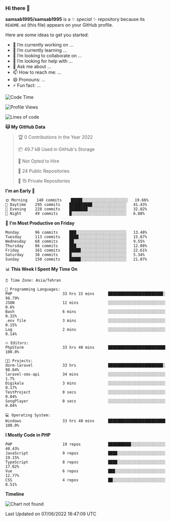 ### Hi there 👋

**samsab1995/samsab1995** is a ✨ _special_ ✨ repository because its `README.md` (this file) appears on your GitHub profile.

Here are some ideas to get you started:

- 🔭 I’m currently working on ...
- 🌱 I’m currently learning ...
- 👯 I’m looking to collaborate on ...
- 🤔 I’m looking for help with ...
- 💬 Ask me about ...
- 📫 How to reach me: ...
- 😄 Pronouns: ...
- ⚡ Fun fact: ...

<!--START_SECTION:waka-->
![Code Time](http://img.shields.io/badge/Code%20Time-0%20secs-blue)

![Profile Views](http://img.shields.io/badge/Profile%20Views-0-blue)

![Lines of code](https://img.shields.io/badge/From%20Hello%20World%20I%27ve%20Written-874%20Thousand%20lines%20of%20code-blue)

**🐱 My GitHub Data** 

> 🏆 0 Contributions in the Year 2022
 > 
> 📦 49.7 kB Used in GitHub's Storage 
 > 
> 🚫 Not Opted to Hire
 > 
> 📜 24 Public Repositories 
 > 
> 🔑 15 Private Repositories  
 > 
**I'm an Early 🐤** 

```text
🌞 Morning    140 commits    █████░░░░░░░░░░░░░░░░░░░░   19.66% 
🌆 Daytime    295 commits    ██████████░░░░░░░░░░░░░░░   41.43% 
🌃 Evening    228 commits    ████████░░░░░░░░░░░░░░░░░   32.02% 
🌙 Night      49 commits     █░░░░░░░░░░░░░░░░░░░░░░░░   6.88%

```
📅 **I'm Most Productive on Friday** 

```text
Monday       96 commits     ███░░░░░░░░░░░░░░░░░░░░░░   13.48% 
Tuesday      113 commits    ████░░░░░░░░░░░░░░░░░░░░░   15.87% 
Wednesday    68 commits     ██░░░░░░░░░░░░░░░░░░░░░░░   9.55% 
Thursday     86 commits     ███░░░░░░░░░░░░░░░░░░░░░░   12.08% 
Friday       161 commits    █████░░░░░░░░░░░░░░░░░░░░   22.61% 
Saturday     38 commits     █░░░░░░░░░░░░░░░░░░░░░░░░   5.34% 
Sunday       150 commits    █████░░░░░░░░░░░░░░░░░░░░   21.07%

```


📊 **This Week I Spent My Time On** 

```text
⌚︎ Time Zone: Asia/Tehran

💬 Programming Languages: 
PHP                      33 hrs 15 mins      ████████████████████████░   98.79% 
JSON                     12 mins             ░░░░░░░░░░░░░░░░░░░░░░░░░   0.6% 
Bash                     6 mins              ░░░░░░░░░░░░░░░░░░░░░░░░░   0.32% 
.env file                3 mins              ░░░░░░░░░░░░░░░░░░░░░░░░░   0.15% 
Log                      2 mins              ░░░░░░░░░░░░░░░░░░░░░░░░░   0.14%

🔥 Editors: 
PhpStorm                 33 hrs 40 mins      █████████████████████████   100.0%

🐱‍💻 Projects: 
dorm-laravel             33 hrs              ████████████████████████░   98.04% 
laravel-sms-api          34 mins             ░░░░░░░░░░░░░░░░░░░░░░░░░   1.7% 
Digikala                 3 mins              ░░░░░░░░░░░░░░░░░░░░░░░░░   0.17% 
TestProject              0 secs              ░░░░░░░░░░░░░░░░░░░░░░░░░   0.04% 
SongPlayer               0 secs              ░░░░░░░░░░░░░░░░░░░░░░░░░   0.04%

💻 Operating System: 
Windows                  33 hrs 40 mins      █████████████████████████   100.0%

```

**I Mostly Code in PHP** 

```text
PHP                      19 repos            ██████████░░░░░░░░░░░░░░░   40.43% 
JavaScript               9 repos             ████░░░░░░░░░░░░░░░░░░░░░   19.15% 
TypeScript               8 repos             ████░░░░░░░░░░░░░░░░░░░░░   17.02% 
Vue                      6 repos             ███░░░░░░░░░░░░░░░░░░░░░░   12.77% 
CSS                      4 repos             ██░░░░░░░░░░░░░░░░░░░░░░░   8.51%

```


**Timeline**

![Chart not found](https://raw.githubusercontent.com/samsab1995/samsab1995/main/charts/bar_graph.png) 


 Last Updated on 07/06/2022 18:47:09 UTC
<!--END_SECTION:waka-->
